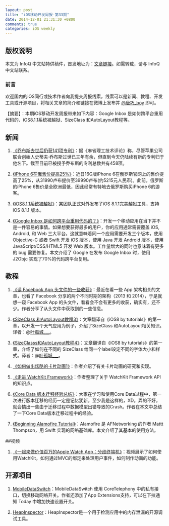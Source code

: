```yaml
---
layout: post
title: "iOS移动开发周报-第33期"
date: 2014-12-01 21:31:30 +0800
comments: true
categories: iOS weekly
---
```


## 版权说明

本文为 InfoQ 中文站特供稿件，首发地址为：[文章链接](http://www.infoq.com/cn/news/2014/12/google-inbox-reuse-code)。如需转载，请与 InfoQ 中文站联系。

### 前言

欢迎国内的iOS同行或技术作者向我提交周报线索，线索可以是新闻、教程、开发工具或开源项目，将相关文章的简介和链接在微博上发布并 [@唐巧_boy](http://weibo.com/tangqiaoboy) 即可。


【摘要】：本期iOS移动开发周报带来如下内容：Google Inbox 是如何跨平台重用代码的、iOS8.1.1系统被越狱、SizeClass 和AutoLayout教程等。

## 新闻

 1. [《乔布斯去世后仍获141项专利》](http://tech.sina.com.cn/it/apple/2014-11-29/05179836762.shtml)：据《麻省理工技术评论》称，尽管苹果公司联合创始人史蒂夫·乔布斯过世已三年有余，但直到今天仍陆续有新的专利归于他名下。截至目前已被授予乔布斯的专利总数共有458项。

 1. [《iPhone 6在俄售价提高25%》](http://tech.sina.com.cn/t/2014-11-27/doc-iavxeafr5326713.shtml)：近日16G版iPhone 6在俄罗斯官网上的售价提高了25%，从31990卢布提价至39990卢布(约5215元人民币)。此前，俄罗斯的iPhone 6售价是全欧洲最低，因此经常有特地去俄罗斯购买iPhone 6的游客。

 1. [《iOS8.1.1系统被越狱》](http://tech.sina.com.cn/t/2014-11-30/doc-icczmvun0757922.shtml)：某团队正式对外发布了iOS 8.1.1完美越狱工具，支持 iOS 8.1.1 版本。

 1. [《Google Inbox 是如何跨平台重用代码的？》](http://coolshell.cn/articles/12136.html)：开发一个移动应用在当下并不是一件容易的事情。如果想要获得最多的用户，你的应用通常需要覆盖 iOS, Android, 和 Web 三大平台。这就意味着同一个应用需要开发三个版本，使用 Objective-C 或者 Swift 开发 iOS 版本，使用 Java 开发 Android 版本，使用 JavaScript/CSS/HTML5 开发 Web 版本。工作量增大的同时也意味着有更多的 bug 需要修复。本文介绍了 Google 在发布 Google Inbox 时，使用 J2Objc 实现了70%的代码跨平台复用。

## 教程

 1. [《读 Facebook App 头文件的一些收获》](http://limboy.me/ios/2014/11/28/facebook-app-headers.html)：最近在看一些 App 架构相关的文章，也看了 Facebook 分享的两个不同时期的架构（2013 和 2014），于是就想一窥 Facebook App 的头文件，看看会不会有更多的收获，确实有，还不少。作者分享了从头文件中获取到的一些信息。

 1. [《SizeClass 和AutoLayout教程3》](http://www.jianshu.com/p/3d6b2341fd83)：文章翻译自《iOS8 by tutorials》的第一章，以开发一个天气应用为例子，介绍了SizeClass 和AutoLayout相关知识。译者：@[叶孤城___](http://weibo.com/1438670852/profile?topnav=1&wvr=6)。

 1. [《SizeClasss和AutoLayout教程4》](http://www.jianshu.com/p/e72e957497b3)：文章翻译自《iOS8 by tutorials》的第一章，介绍了如何在不同的 SizeClass 给同一个label设定不同的字体大小和样式。译者：@[叶孤城___](http://weibo.com/1438670852/profile?topnav=1&wvr=6)。

 1. [《如何做出炫酷的卡片动画1》](http://www.jianshu.com/p/85148630ec9c)：作者介绍了有关卡片动画的研究和实现。

 1. [《走进 WatchKit Framework》](http://chun.tips/blog/2014/11/19/zou-jin-watchkit-framework/)：作者整理了关于 WatchKit Framework API的知识点。

 1. [《Core Data 版本迁移经验总结》](http://chun.tips/blog/2014/11/28/core-data-ban-ben-qian-yi-jing-yan-zong-jie/)：大家在学习和使用Core Data过程中，第一次进行版本迁移的经历一定是记忆犹新，至少我是这样的，XD。弄的不好，就会搞出一些由于迁移过程中数据模型出错导致的Crash。作者在本文中总结了一下Core Data版本迁移过程中的经验。

 1. [《Beginning Alamofire Tutorial》](http://www.raywenderlich.com/85080/beginning-alamofire-tutorial)：Alamofire 是 AFNetworking 的作者 Mattt Thompson，用 Swift 实现的网络基础库。本文介绍了其基本的使用方法。

##视频

 1. [《一起来做价值百万的Apple Watch App：分歧终端机》](http://www.imooc.com/view/242)：视频展示了如何使用WatchKit，如何通过MVC的绑定来处理用户事件，如何制作动画的功能。

## 开源项目

 1. [MobileDataSwitch](https://github.com/victorjiang/MobileDataSwitch)：MobileDataSwitch 使用 CoreTelephony 中的私有接口，切换移动网络开关。作者还添加了App Extensions支持，可以在下拉通知 Today 中增加快速设置开关。
 
 1. [HeapInspector](https://github.com/tapwork/HeapInspector-for-iOS)：HeapInspector是一个用于检测应用中的内存泄漏的开源调试工具。
